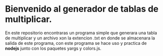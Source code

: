 # Bienvenido al generador de tablas de multiplicar.

En este repositorio encontraras un programa simple que generara una tabla de multiplicar y un archivo xon la extencion .txt en donde se almacenara la salida de este programa, con este programa se hace uso y practica de **nodejs** junto con los paquetes yargs y colors.js.
